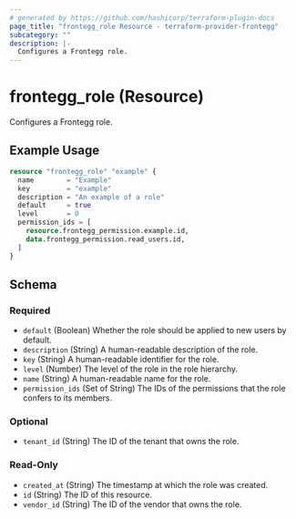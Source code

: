 ```yaml
---
# generated by https://github.com/hashicorp/terraform-plugin-docs
page_title: "frontegg_role Resource - terraform-provider-frontegg"
subcategory: ""
description: |-
  Configures a Frontegg role.
---
```


# frontegg_role (Resource)

Configures a Frontegg role.

## Example Usage

```terraform
resource "frontegg_role" "example" {
  name        = "Example"
  key         = "example"
  description = "An example of a role"
  default     = true
  level       = 0
  permission_ids = [
    resource.frontegg_permission.example.id,
    data.frontegg_permission.read_users.id,
  ]
}
```

<!-- schema generated by tfplugindocs -->
## Schema

### Required

- `default` (Boolean) Whether the role should be applied to new users by default.
- `description` (String) A human-readable description of the role.
- `key` (String) A human-readable identifier for the role.
- `level` (Number) The level of the role in the role hierarchy.
- `name` (String) A human-readable name for the role.
- `permission_ids` (Set of String) The IDs of the permissions that the role confers to its members.

### Optional

- `tenant_id` (String) The ID of the tenant that owns the role.

### Read-Only

- `created_at` (String) The timestamp at which the role was created.
- `id` (String) The ID of this resource.
- `vendor_id` (String) The ID of the vendor that owns the role.


